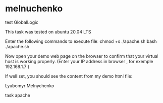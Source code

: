 # melnuchenko

test GlobalLogic

This task was tested on ubuntu 20.04 LTS

Enter the following commands to execute file:
chmod +x ./apache.sh
bash ./apache.sh

Now open your demo web page on the browser to confirm that your virtual host is working properly.
(Enter your IP address in browser , for exemple 192.168.1.7 )

If well set, you should see the content from my demo html file:

Lyubomyr Melnychenko 

task apache
